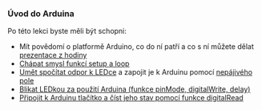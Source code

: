 ### Úvod do Arduina

Po této lekci byste měli být schopni: 
- Mít povědomí o platformě Arduino, co do ní patří a co s ní můžete dělat [prezentace z hodiny](/prezentace/01_Arduino_Intro.pptx) 
- [Chápat smysl funkcí setup a loop](https://bastlirna.hwkitchen.cz/i-zaklady-1-naproste-minimum/)
- [Umět spočítat odpor k LEDce](https://www.youtube.com/watch?v=RnpiNT4ecO4&ab_channel=MichalJakubec) a zapojit je k Arduinu pomocí [nepájivého pole](https://www.youtube.com/watch?v=5ejHjH8z1rk&ab_channel=SP%C5%A0aVO%C5%A0P%C5%99%C3%ADbram)
- [Blikat LEDkou za použití Arduina (funkce pinMode, digitalWrite, delay)](https://bastlirna.hwkitchen.cz/i-zaklady-2-bliknuti-led/) 
- [Připojit k Arduinu tlačítko a číst jeho stav pomocí funkce digitalRead](https://www.itnetwork.cz/hardware-pc/arduino/hardware/arduino-hrajeme-si-s-ledkami)
